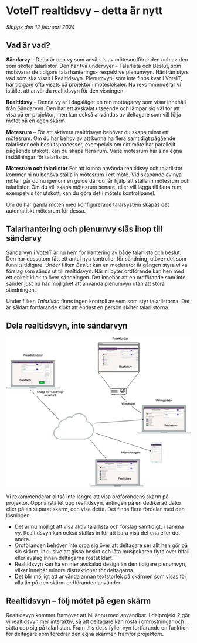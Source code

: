 # VoteIT realtidsvy – detta är nytt

_Släpps den 12 februari 2024_

## Vad är vad?

**Sändarvy** – Detta är den vy som används av mötesordföranden och av den som sköter talarlistor. Den har två undervyer – Talarlista och Beslut, som motsvarar de tidigare talarhanterings- respektive plenumvyn. Härifrån styrs vad som ska visas i Realtidsvyn. Plenumvyn, som inte finns kvar i VoteIT, har tidigare ofta visats på projektor i möteslokaler. Nu rekommenderar vi istället att använda realtidsvyn för den visningen.

**Realtidsvy** – Denna vy är i dagsläget en ren mottagarvy som visar innehåll från Sändarvyn. Den har ett avskalat utseende och lämpar sig väl för att visa på en projektor, men kan också användas av deltagare som vill följa mötet på en egen skärm.

**Mötesrum** – För att aktivera realtidsvyn behöver du skapa minst ett mötesrum. Om du har behov av att kunna ha flera samtidigt pågående talarlistor och beslutsprocesser, exempelvis om ditt möte har parallellt pågående utskott, kan du skapa flera rum. Varje mötesrum har sina egna inställningar för talarlistor.

**Mötesrum och talarlistor**
För att kunna använda realtidsvy och talarlistor kommer ni nu behöva ställa in mötesrum i ert möte. Vid skapande av nya möten går du nu igenom en guide där du får hjälp att ställa in mötesrum och talarlistor. Om du vill skapa mötesrum senare, eller vill lägga till flera rum, exempelvis för utskott, kan du göra det i mötets kontrollpanel.

Om du har gamla möten med konfigurerade talarsystem skapas det automatiskt mötesrum för dessa.

## Talarhantering och plenumvy slås ihop till sändarvy

Sändarvyn i VoteIT är nu hem för hantering av både talarlista och beslut. Den har dessutom fått ett antal nya kontroller för sändning, utöver det som funnits tidigare. Under fliken _Beslut_ kan en moderator åt gången styra vilka förslag som sänds ut till realtidsvyn. När ni byter ordförande kan hen med ett enkelt klick ta över sändningen. Det innebär att en ordförande som inte sänder just nu har möjlighet att använda plenumvyn utan att störa sändningen.

Under fliken _Talarlista_ finns ingen kontroll av vem som styr talarlistorna. Det är såklart fortfarande klokt att endast en person sköter talarlistorna.

## Dela realtidsvyn, inte sändarvyn

![Realtidsvyn kopplas till projektorn för visning av både talarlista och förslag](../utvecklingsprojekt/realtidsvy-delprojekt-1.png)

Vi rekommenderar alltså inte längre att visa ordförandens skärm på projektor. Öppna istället upp realtidsvyn, antingen på en dedikerad dator eller på en separat skärm, och visa detta. Det finns flera fördelar med den lösningen:

- Det är nu möjligt att visa aktiv talarlista och förslag samtidigt, i samma vy. Realtidsvyn kan också ställas in för att bara visa det ena eller det andra.
- Ordföranden behöver inte oroa sig över att deltagare ser allt hen gör på sin skärm, inklusive att gissa beslut och låta muspekaren flyta över bifall eller avslag innan deltagarna röstat klart.
- Realtidsvyn kan ha en mer avskalad design än den tidigare plenumvyn, vilket innebär mindre distraktioner för deltagarna.
- Det blir möjligt att använda annan textstorlek på skärmen som visas för alla än på den skärm ordföranden använder.

## Realtidsvyn – följ mötet på egen skärm

Realtidsvyn kommer framöver att bli ännu med användbar. I delprojekt 2 gör vi realtidsvyn mer interaktiv, så att deltagare kan rösta i omröstningar och sätta upp sig på talarlistan. Fram tills dess fyller vyn fortfarande en funktion för deltagare som föredrar den egna skärmen framför projektorn.
